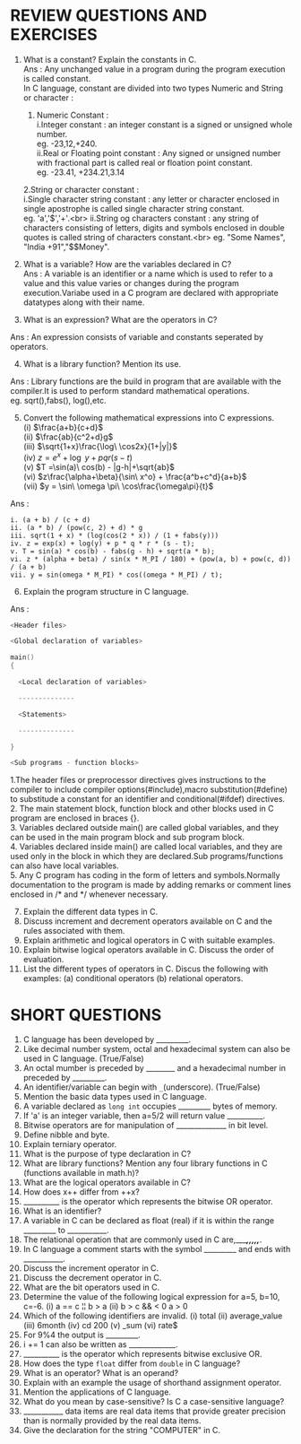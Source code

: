 # REVIEW QUESTIONS AND EXERCISES
1. What is a constant? Explain the constants in C. <br>
    Ans : Any unchanged value in a program during the program execution is called constant.<br>
     In C language, constant are divided into two types Numeric and String or character :<br> 
     1. Numeric Constant :<br>
            i.Integer constant : an integer constant is a signed or unsigned whole number.<br> 
                    eg. -23,12,+240.<br>
           ii.Real or Floating point constant : Any signed or unsigned number with fractional part is called real or floation point constant.<br>
                    eg. -23.41, +234.21,3.14<br>
        
    2.String or character constant : <br>
            i.Single character string constant : any letter or character enclosed in single apostrophe is called single character string constant.<br>
                    eg. 'a','$','+'.<br>
           ii.String og characters constant : any string of characters consisting of letters, digits and symbols enclosed in double quotes is called string of characters constant.<br>
                   eg. "Some Names", "India +91","$$Money".

2. What is a variable? How are the variables declared in C?<br>
Ans : A variable is an identifier or a name which is used to refer to a value and this value varies or changes during the program execution.Variabe used in a C program are declared with appropriate datatypes along with their name.


3. What is an expression? What are the operators in C? <br>

Ans : An expression consists of variable and constants seperated by operators.

4. What is a library function? Mention its use. <br>

Ans : Library functions are the build in program that are available with the compiler.It is used to perform standard mathematical operations. <br>
        eg. sqrt(),fabs(), log(),etc.

5. Convert the following mathematical expressions into C expressions. <br>
(i) $\frac{a+b}{c+d}$ <br>
(ii) $\frac{ab}{c^2+d}g$ <br>
(iii) $\sqrt{1+x}\frac{\log\ \cos2x\}{1+|y|}$ <br>
(iv) $z =e^x+ \log\ y+ pqr(s-t)$ <br>
(v) $T =\sin(a)\ cos(b) - |g-h|+\sqrt{ab}$ <br>
(vi) $z\frac{\alpha+\beta}{\sin\ x^o} + \frac{a^b+c^d}{a+b}$ <br>
(vii) $y = \sin\ \omega \pi\ \cos\frac{\omega\pi}{t}$ <br>

Ans : 
```
i. (a + b) / (c + d)
ii. (a * b) / (pow(c, 2) + d) * g
iii. sqrt(1 + x) * (log(cos(2 * x)) / (1 + fabs(y)))
iv. z = exp(x) + log(y) + p * q * r * (s - t);
v. T = sin(a) * cos(b) - fabs(g - h) + sqrt(a * b);
vi. z * (alpha + beta) / sin(x * M_PI / 180) + (pow(a, b) + pow(c, d)) / (a + b)
vii. y = sin(omega * M_PI) * cos((omega * M_PI) / t); 
```

6. Explain the program structure in C language.<br>

Ans : 
```c
<Header files>

<Global declaration of variables>

main()
{

  <Local declaration of variables>

  --------------

  <Statements>

  --------------

}

<Sub programs - function blocks>
```
1.The header files or preprocessor directives gives instructions to the compiler to include compiler options(#include),macro substitution(#define) to substitude a constant for an identifier and conditional(#ifdef) directives.<br>
2. The main statement block, function block and other blocks used in C program are enclosed in braces {}.<br>
3. Variables declared outside main() are called global variables, and they can be used in the main program block and sub program block.<br>
4. Variables declared inside main() are called local variables, and they are used only in the block in which they are declared.Sub programs/functions can also have local variables.<br>
5. Any C program has coding in the form of letters and symbols.Normally documentation to the program is made by adding remarks or comment lines enclosed  in /* and */ whenever necessary.<br>

7. Explain the different data types in C.
8. Discuss increment and decrement operators available on C and the rules associated with them.
9. Explain arithmetic and logical operators in C with suitable examples.
10. Explain bitwise logical operators available in C. Discuss the order of evaluation.
11. List the different types of operators in C. Discus the following with examples: (a) conditional operators (b) relational operators.
# SHORT QUESTIONS 
1. C language has been developed by _________.
2. Like decimal number system, octal and hexadecimal system can also be used in C language. (True/False) 
3. An octal mumber is preceded by ________ and a hexadecimal number in preceded by _________.
4. An identifier/variable can begin with `_`(underscore). (True/False) 
5. Mention the basic data types used in C language. 
6. A variable declared as `long int` occupies _________ bytes of memory.
7. If 'a' is an integer variable, then a=5/2 will return value __________.
8. Bitwise operators are for manipulation of ______________ in bit level.
9. Define nibble and byte. 
10. Explain terniary operator. 
11. What is the purpose of type declaration in C?
12. What are library functions? Mention any four library functions in C (functions available in math.h)?
13. What are the logical operators available in C? 
14. How does x++ differ from ++x? 
15. __________ is the operator which represents the bitwise OR operator. 
16. What is an identifier? 
17. A variable in C can be declared as float (real) if it is within the range _________ to ___________.
18. The relational operation that are commonly used in C are,__________,___________,_________,___________,___________,_________.
19. In C language a comment starts with the symbol _________ and ends with ___________.
20. Discuss the increment operator in C. 
21. Discuss the decrement operator in C.
22. What are the bit operators used in C.
23. Determine the value of the following logical expression for a=5, b=10, c=-6.
    (i) a == c ¦¦ b > a
    (ii) b > c && < 0 a > 0
24. Which of the following identifiers are invalid.
    (i) total
    (ii) average_value
    (iii) 6month
    (iv) cd 200
    (v) _sum
    (vi) rate$
25. For 9%4 the output is _________.
26. i += 1 can also be written as _____________.
27. __________ is the operator which represents bitwise exclusive OR.
28. How does the type `float` differ from `double` in C language? 
29. What is an operator? What is an operand? 
30. Explain with an example the usage of shorthand assignment operator. 
31. Mention the applications of C language. 
32. What do you mean by case-sensitive? Is C a case-sensitive language? 
33. ___________ data items are real data items that provide greater precision than is normally provided by the real data items.
34. Give the declaration for the string "COMPUTER" in C. 








 
